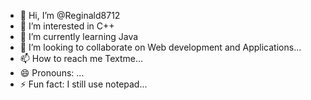 - 👋 Hi, I’m @Reginald8712
- 👀 I’m interested in C++
- 🌱 I’m currently learning Java
- 💞️ I’m looking to collaborate on Web development and Applications...
- 📫 How to reach me Textme...
- 😄 Pronouns: ...
- ⚡ Fun fact: I still use notepad...

<!---
Reginald8712/Reginald8712 is a ✨ special ✨ repository because its `README.md` (this file) appears on your GitHub profile.
You can click the Preview link to take a look at your changes.
--->

